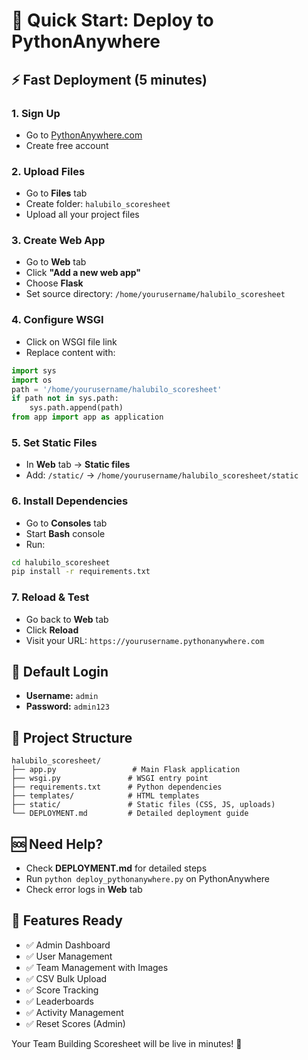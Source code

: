 # 🚀 Quick Start: Deploy to PythonAnywhere

## ⚡ Fast Deployment (5 minutes)

### 1. Sign Up
- Go to [PythonAnywhere.com](https://www.pythonanywhere.com)
- Create free account

### 2. Upload Files
- Go to **Files** tab
- Create folder: `halubilo_scoresheet`
- Upload all your project files

### 3. Create Web App
- Go to **Web** tab
- Click **"Add a new web app"**
- Choose **Flask**
- Set source directory: `/home/yourusername/halubilo_scoresheet`

### 4. Configure WSGI
- Click on WSGI file link
- Replace content with:
```python
import sys
import os
path = '/home/yourusername/halubilo_scoresheet'
if path not in sys.path:
    sys.path.append(path)
from app import app as application
```

### 5. Set Static Files
- In **Web** tab → **Static files**
- Add: `/static/` → `/home/yourusername/halubilo_scoresheet/static`

### 6. Install Dependencies
- Go to **Consoles** tab
- Start **Bash** console
- Run:
```bash
cd halubilo_scoresheet
pip install -r requirements.txt
```

### 7. Reload & Test
- Go back to **Web** tab
- Click **Reload**
- Visit your URL: `https://yourusername.pythonanywhere.com`

## 🔑 Default Login
- **Username:** `admin`
- **Password:** `admin123`

## 📁 Project Structure
```
halubilo_scoresheet/
├── app.py                 # Main Flask application
├── wsgi.py               # WSGI entry point
├── requirements.txt      # Python dependencies
├── templates/            # HTML templates
├── static/               # Static files (CSS, JS, uploads)
└── DEPLOYMENT.md         # Detailed deployment guide
```

## 🆘 Need Help?
- Check **DEPLOYMENT.md** for detailed steps
- Run `python deploy_pythonanywhere.py` on PythonAnywhere
- Check error logs in **Web** tab

## 🌟 Features Ready
- ✅ Admin Dashboard
- ✅ User Management
- ✅ Team Management with Images
- ✅ CSV Bulk Upload
- ✅ Score Tracking
- ✅ Leaderboards
- ✅ Activity Management
- ✅ Reset Scores (Admin)

Your Team Building Scoresheet will be live in minutes! 🎉

